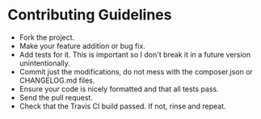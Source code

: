 # Contributing Guidelines

* Fork the project.
* Make your feature addition or bug fix.
* Add tests for it. This is important so I don't break it in a future version unintentionally.
* Commit just the modifications, do not mess with the composer.json or CHANGELOG.md files.
* Ensure your code is nicely formatted and that all tests pass.
* Send the pull request.
* Check that the Travis CI build passed. If not, rinse and repeat.
